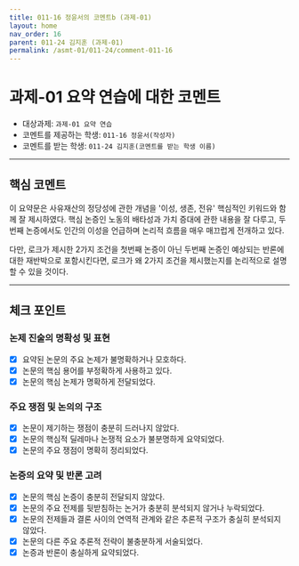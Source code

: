 ```yaml
---
title: 011-16 정윤서의 코멘트b (과제-01) 
layout: home
nav_order: 16
parent: 011-24 김지훈 (과제-01)
permalink: /asmt-01/011-24/comment-011-16
---
```


# 과제-01 요약 연습에 대한 코멘트

- 대상과제: `과제-01 요약 연습`
- 코멘트를 제공하는 학생: `011-16 정윤서(작성자)` 
- 코멘트를 받는 학생: `011-24 김지훈(코멘트를 받는 학생 이름)` 

---

## 핵심 코멘트

이 요약문은 사유재산의 정당성에 관한 개념을 '이성, 생존, 전유' 핵심적인 키워드와 함께 잘 제시하였다. 핵심 논증인 노동의 배타성과 가치 증대에 관한 내용을 잘 다루고, 두 번째 논증에서도 인간의 이성을 언급하며 논리적 흐름을 매우 매끄럽게 전개하고 있다. 

다만, 로크가 제시한 2가지 조건을 첫번째 논증이 아닌 두번째 논증인 예상되는 반론에 대한 재반박으로 포함시킨다면, 로크가 왜 2가지 조건을 제시했는지를 논리적으로 설명할 수 있을 것이다. 

---

## 체크 포인트

### 논제 진술의 명확성 및 표현  
- [x] 요약된 논문의 주요 논제가 불명확하거나 모호하다.  
- [x] 논문의 핵심 용어를 부정확하게 사용하고 있다.  
- [x] 논문의 핵심 논제가 명확하게 전달되었다.  

### 주요 쟁점 및 논의의 구조  
- [x] 논문이 제기하는 쟁점이 충분히 드러나지 않았다.  
- [x] 논문의 핵심적 딜레마나 논쟁적 요소가 불분명하게 요약되었다.  
- [x] 논문의 주요 쟁점이 명확히 정리되었다.  

### 논증의 요약 및 반론 고려  
- [x] 논문의 핵심 논증이 충분히 전달되지 않았다.  
- [x] 논문의 주요 전제를 뒷받침하는 논거가 충분히 분석되지 않거나 누락되었다.  
- [x] 논문의 전제들과 결론 사이의 연역적 관계와 같은 추론적 구조가 충실히 분석되지 않았다.  
- [x] 논문의 다른 주요 추론적 전략이 불충분하게 서술되었다.
- [x] 논증과 반론이 충실하게 요약되었다. 